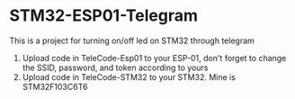 # STM32-ESP01-Telegram
This is a project for turning on/off led on STM32 through telegram 

1. Upload code in TeleCode-Esp01 to your ESP-01, don't forget to change the SSID, password, and token according to yours
2. Upload code in TeleCode-STM32 to your STM32. Mine is STM32F103C6T6
